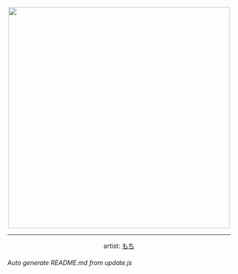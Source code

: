 
<p align="center">
  <img width="500" src="https://nekos.best/api/v2/neko/0179.png">
  <hr/>
  <center>
    artist: <a href="https://www.pixiv.net/en/artworks/82562547">もち</a>
  </center>
</p>


###### Auto generate README.md from update.js

